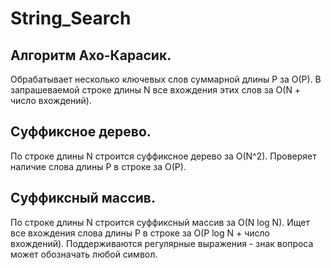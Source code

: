 # String_Search
## Алгоритм Ахо-Карасик.
Обрабатывает несколько ключевых слов суммарной длины P за O(P). В запрашеваемой строке длины N все вхождения этих слов за O(N + число вхождений).
## Суффиксное дерево.
По строке длины N строится суффиксное дерево за O(N^2). Проверяет наличие слова длины P в строке за O(P).
## Суффиксный массив.
По строке длины N строится суффиксный массив за O(N log N). Ищет все вхождения слова длины P в строке за O(P log N + число вхождений).
Поддерживаются регулярные выражения - знак вопроса может обозначать любой символ.
